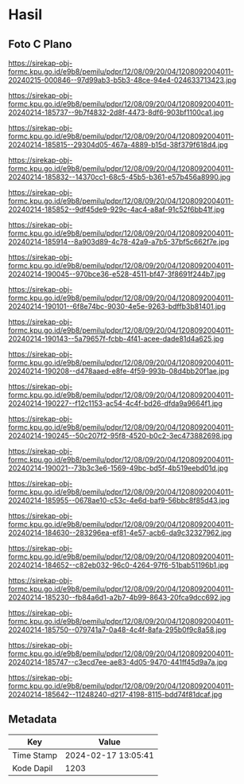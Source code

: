 # Hasil

## Foto C Plano

https://sirekap-obj-formc.kpu.go.id/e9b8/pemilu/pdpr/12/08/09/20/04/1208092004011-20240215-000846--97d99ab3-b5b3-48ce-94e4-024633713423.jpg

https://sirekap-obj-formc.kpu.go.id/e9b8/pemilu/pdpr/12/08/09/20/04/1208092004011-20240214-185737--9b7f4832-2d8f-4473-8df6-903bf1100ca1.jpg

https://sirekap-obj-formc.kpu.go.id/e9b8/pemilu/pdpr/12/08/09/20/04/1208092004011-20240214-185815--29304d05-467a-4889-b15d-38f379f618d4.jpg

https://sirekap-obj-formc.kpu.go.id/e9b8/pemilu/pdpr/12/08/09/20/04/1208092004011-20240214-185832--14370cc1-68c5-45b5-b361-e57b456a8990.jpg

https://sirekap-obj-formc.kpu.go.id/e9b8/pemilu/pdpr/12/08/09/20/04/1208092004011-20240214-185852--9df45de9-929c-4ac4-a8af-91c52f6bb41f.jpg

https://sirekap-obj-formc.kpu.go.id/e9b8/pemilu/pdpr/12/08/09/20/04/1208092004011-20240214-185914--8a903d89-4c78-42a9-a7b5-37bf5c662f7e.jpg

https://sirekap-obj-formc.kpu.go.id/e9b8/pemilu/pdpr/12/08/09/20/04/1208092004011-20240214-190045--970bce36-e528-4511-bf47-3f8691f244b7.jpg

https://sirekap-obj-formc.kpu.go.id/e9b8/pemilu/pdpr/12/08/09/20/04/1208092004011-20240214-190101--6f8e74bc-9030-4e5e-9263-bdffb3b81401.jpg

https://sirekap-obj-formc.kpu.go.id/e9b8/pemilu/pdpr/12/08/09/20/04/1208092004011-20240214-190143--5a79657f-fcbb-4f41-acee-dade81d4a625.jpg

https://sirekap-obj-formc.kpu.go.id/e9b8/pemilu/pdpr/12/08/09/20/04/1208092004011-20240214-190208--d478aaed-e8fe-4f59-993b-08d4bb20f1ae.jpg

https://sirekap-obj-formc.kpu.go.id/e9b8/pemilu/pdpr/12/08/09/20/04/1208092004011-20240214-190227--f12c1153-ac54-4c4f-bd26-dfda9a9664f1.jpg

https://sirekap-obj-formc.kpu.go.id/e9b8/pemilu/pdpr/12/08/09/20/04/1208092004011-20240214-190245--50c207f2-95f8-4520-b0c2-3ec473882698.jpg

https://sirekap-obj-formc.kpu.go.id/e9b8/pemilu/pdpr/12/08/09/20/04/1208092004011-20240214-190021--73b3c3e6-1569-49bc-bd5f-4b519eebd01d.jpg

https://sirekap-obj-formc.kpu.go.id/e9b8/pemilu/pdpr/12/08/09/20/04/1208092004011-20240214-185955--0678ae10-c53c-4e6d-baf9-56bbc8f85d43.jpg

https://sirekap-obj-formc.kpu.go.id/e9b8/pemilu/pdpr/12/08/09/20/04/1208092004011-20240214-184630--283296ea-ef81-4e57-acb6-da9c32327962.jpg

https://sirekap-obj-formc.kpu.go.id/e9b8/pemilu/pdpr/12/08/09/20/04/1208092004011-20240214-184652--c82eb032-96c0-4264-97f6-51bab51196b1.jpg

https://sirekap-obj-formc.kpu.go.id/e9b8/pemilu/pdpr/12/08/09/20/04/1208092004011-20240214-185230--fb84a6d1-a2b7-4b99-8643-20fca9dcc692.jpg

https://sirekap-obj-formc.kpu.go.id/e9b8/pemilu/pdpr/12/08/09/20/04/1208092004011-20240214-185750--079741a7-0a48-4c4f-8afa-295b0f9c8a58.jpg

https://sirekap-obj-formc.kpu.go.id/e9b8/pemilu/pdpr/12/08/09/20/04/1208092004011-20240214-185747--c3ecd7ee-ae83-4d05-9470-441ff45d9a7a.jpg

https://sirekap-obj-formc.kpu.go.id/e9b8/pemilu/pdpr/12/08/09/20/04/1208092004011-20240214-185642--11248240-d217-4198-8115-bdd74f81dcaf.jpg


## Metadata

| Key        | Value               |
| ---------- | ------------------- |
| Time Stamp | 2024-02-17 13:05:41 |
| Kode Dapil | 1203                |



